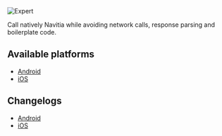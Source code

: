 <img class="img-overview" src="/navitia_sdk_docs/assets/img/expert.svg" alt="Expert">

Call natively Navitia while avoiding network calls, response parsing and boilerplate code.

## Available platforms

* [Android](android/index.md)
* [iOS](ios/index.md)

## Changelogs

* [Android](android/changelogs.md)
* [iOS](ios/changelogs.md)

